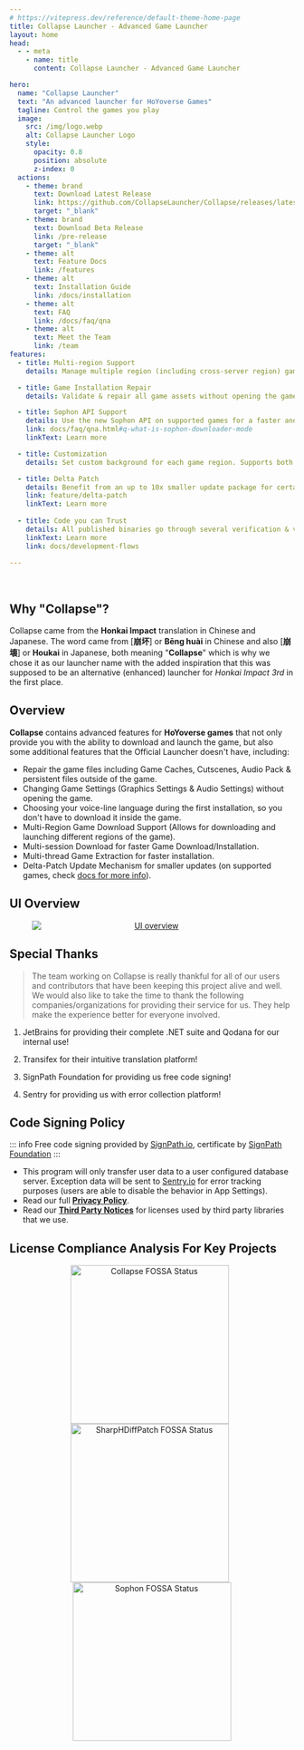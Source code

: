 ```yaml
---
# https://vitepress.dev/reference/default-theme-home-page
title: Collapse Launcher - Advanced Game Launcher
layout: home
head:
  - - meta
    - name: title
      content: Collapse Launcher - Advanced Game Launcher

hero:
  name: "Collapse Launcher"
  text: "An advanced launcher for HoYoverse Games"
  tagline: Control the games you play
  image:
    src: /img/logo.webp
    alt: Collapse Launcher Logo
    style:
      opacity: 0.8
      position: absolute
      z-index: 0
  actions:
    - theme: brand
      text: Download Latest Release
      link: https://github.com/CollapseLauncher/Collapse/releases/latest
      target: "_blank"
    - theme: brand
      text: Download Beta Release
      link: /pre-release
      target: "_blank"
    - theme: alt
      text: Feature Docs
      link: /features
    - theme: alt
      text: Installation Guide
      link: /docs/installation
    - theme: alt
      text: FAQ
      link: /docs/faq/qna
    - theme: alt
      text: Meet the Team
      link: /team
features:
  - title: Multi-region Support
    details: Manage multiple region (including cross-server region) games.

  - title: Game Installation Repair
    details: Validate & repair all game assets without opening the game itself.

  - title: Sophon API Support
    details: Use the new Sophon API on supported games for a faster and smaller game download and update experience.
    link: docs/faq/qna.html#q-what-is-sophon-downloader-mode
    linkText: Learn more

  - title: Customization
    details: Set custom background for each game region. Supports both still image and video formats.

  - title: Delta Patch
    details: Benefit from an up to 10x smaller update package for certain region by utilizing HDiffZ folder comparison method.
    link: feature/delta-patch
    linkText: Learn more
    
  - title: Code you can Trust
    details: All published binaries go through several verification & validation steps by the core development team and are code-signed (courtesy of SignPath) before being published to users, guaranteeing a safe experience for all.
    linkText: Learn more
    link: docs/development-flows
    
---
```

<script setup>
  import './index.css'
  import vtuberLogo from './scripts/index.logo.vue';
  import JetBrainsLogo from './scripts/JetBrainsLogo.vue';
  import TransifexLogo from './scripts/TransifexLogo.vue';
  import SignPathLogo from './scripts/SignPathLogo.vue';
  import SentryLogo from './scripts/SentryLogo.vue';
  import footerHi from './scripts/footer.vue';
  import copyright from './scripts/copyright.vue';

  if (typeof document !== 'undefined') {
    document.title = "Collapse Launcher - Advanced Game Launcher";
  }
</script>

&nbsp;
&nbsp;

<vtuberLogo />

## Why "Collapse"?

Collapse came from the **Honkai Impact** translation in Chinese and Japanese. The word came from [**崩坏**] or **Bēng huài** in Chinese and also [**崩壊**] or **Houkai** in Japanese, both meaning "**Collapse**" which is why we chose it as our launcher name with the added inspiration that this was supposed to be an alternative (enhanced) launcher for *Honkai Impact 3rd* in the first place.

## Overview

**Collapse** contains advanced features for **HoYoverse games** that not only provide you with the ability to download and launch the game, but also some additional features that the Official Launcher doesn't have, including:

* Repair the game files including Game Caches, Cutscenes, Audio Pack & persistent files outside of the game.
* Changing Game Settings (Graphics Settings & Audio Settings) without opening the game.
* Choosing your voice-line language during the first installation, so you don't have to download it inside the game.
* Multi-Region Game Download Support (Allows for downloading and launching different regions of the game).
* Multi-session Download for faster Game Download/Installation.
* Multi-thread Game Extraction for faster installation.
* Delta-Patch Update Mechanism for smaller updates (on supported games, check [docs for more info](feature/delta-patch)).

## UI Overview

<figure style="text-align: center">
  <a href="/img/ui-overview.webp" target="_blank">
    <img src='/img/ui-overview-small.webp' srcset="/img/ui-overview-small.webp 1x, /img/ui-overview.webp 2x" title="UI overview" alt="UI overview" loading="lazy" style="display: block; margin: 0 auto;" width="auto">
  </a>
</figure>

## Special Thanks
>
> The team working on Collapse is really thankful for all of our users and contributors that have been keeping this project alive and well. We would also like to take the time to thank the following companies/organizations for providing their service for us. They help make the experience better for everyone involved.

1. JetBrains for providing their complete .NET suite and Qodana for our internal use!

<div align="center"><JetBrainsLogo /></div>

2. Transifex for their intuitive translation platform!

<div align="center"><TransifexLogo /></div>

3. SignPath Foundation for providing us free code signing!

<div align="center"><SignPathLogo /></div>

4. Sentry for providing us with error collection platform!

<div align="center"><SentryLogo /></div>

## Code Signing Policy

::: info
Free code signing provided by [SignPath.io], certificate by [SignPath Foundation]
:::
* This program will only transfer user data to a user configured database server. Exception data will be sent to [Sentry.io] for error tracking purposes (users are able to disable the behavior in App Settings).
* Read our full [**Privacy Policy**](https://github.com/CollapseLauncher/Collapse/blob/main/PRIVACY.md).
* Read our [**Third Party Notices**](https://github.com/CollapseLauncher/Collapse/blob/main/THIRD_PARTY_NOTICES.md) for licenses used by third party libraries that we use.

[SignPath Foundation]:https://signpath.org
[SignPath.io]:https://signpath.io
[Sentry.io]:https://sentry.io

## License Compliance Analysis For Key Projects

<p align="center" style="vertical-align: top;">
    <a href="https://app.fossa.com/projects/git%2Bgithub.com%2FCollapseLauncher%2FCollapse?ref=badge_large&issueType=license" target="_blank" style="display: inline-block; vertical-align: top;">
        <img src="https://app.fossa.com/api/projects/git%2Bgithub.com%2FCollapseLauncher%2FCollapse.svg?type=large&issueType=license" title="Collapse FOSSA Status" alt="Collapse FOSSA Status" width=280 loading="lazy"/>
    </a>
    &nbsp;
    <a href="https://app.fossa.com/projects/git%2Bgithub.com%2FCollapseLauncher%2FSharpHDiffPatch.Core?ref=badge_large&issueType=license" target="_blank" style="display: inline-block; vertical-align: top;">
        <img src="https://app.fossa.com/api/projects/git%2Bgithub.com%2FCollapseLauncher%2FSharpHDiffPatch.Core.svg?type=large&issueType=license" 
        title="SharpHDiffPatch FOSSA Status" alt="SharpHDiffPatch FOSSA Status" width=280 loading="lazy"/>
    </a>
    &nbsp;
    <a href="https://app.fossa.com/projects/git%2Bgithub.com%2FCollapseLauncher%2FHi3Helper.Sophon?ref=badge_large&issueType=license" target="_blank" style="display: inline-block; vertical-align: top;">
        <img src="https://app.fossa.com/api/projects/git%2Bgithub.com%2FCollapseLauncher%2FHi3Helper.Sophon.svg?type=large&issueType=license" title="Sophon FOSSA Status" alt="Sophon FOSSA Status" width=280 loading="lazy"/>
    </a>
</p>

<footerHi />
<copyright />
